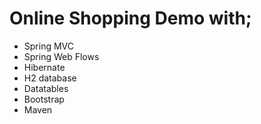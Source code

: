 # Online Shopping Demo with;
  - Spring MVC 
  - Spring Web Flows
  - Hibernate
  - H2 database
  - Datatables
  - Bootstrap
  - Maven
  
  

